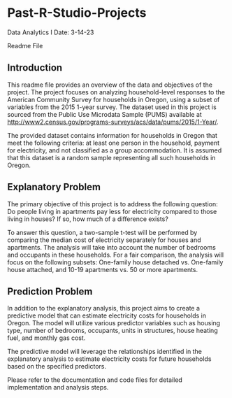 # Past-R-Studio-Projects
Data Analytics I
Date: 3-14-23

Readme File

## Introduction

This readme file provides an overview of the data and objectives of the project. The project focuses on analyzing household-level responses to the American Community Survey for households in Oregon, using a subset of variables from the 2015 1-year survey. The dataset used in this project is sourced from the Public Use Microdata Sample (PUMS) available at http://www2.census.gov/programs-surveys/acs/data/pums/2015/1-Year/.

The provided dataset contains information for households in Oregon that meet the following criteria: at least one person in the household, payment for electricity, and not classified as a group accommodation. It is assumed that this dataset is a random sample representing all such households in Oregon.

## Explanatory Problem

The primary objective of this project is to address the following question: Do people living in apartments pay less for electricity compared to those living in houses? If so, how much of a difference exists?

To answer this question, a two-sample t-test will be performed by comparing the median cost of electricity separately for houses and apartments. The analysis will take into account the number of bedrooms and occupants in these households. For a fair comparison, the analysis will focus on the following subsets: One-family house detached vs. One-family house attached, and 10-19 apartments vs. 50 or more apartments.

## Prediction Problem

In addition to the explanatory analysis, this project aims to create a predictive model that can estimate electricity costs for households in Oregon. The model will utilize various predictor variables such as housing type, number of bedrooms, occupants, units in structures, house heating fuel, and monthly gas cost.

The predictive model will leverage the relationships identified in the explanatory analysis to estimate electricity costs for future households based on the specified predictors.

Please refer to the documentation and code files for detailed implementation and analysis steps.
